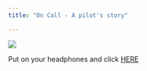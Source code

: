 ```yaml
---
title: "On Call - A pilot's story"

---
```

![](/gallery/images/onCall/planet.jpeg)


Put on your headphones and click [HERE](https://yoolthefool.github.io/onCall/)
